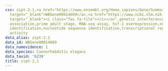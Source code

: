 ```yaml
---
csv: zipt-2.1,<a href="https://www.ensembl.org/Homo_sapiens/Gene/Summary?db=core;g=WBGene00014669"
  target="_blank">WBGene00014669</a>,<a href="https://www.ncbi.nlm.nih.gov/pubmed/30894454"
  target="_blank"><i class="fas fa-file"></i></a>",genetic interference,functional
  association,prime adult stage, RNA-seq assay, hsf-1 overexpression,nucleotide sequence
  identification,nucleotide sequence identification,transcriptional regulation,up-regulates
  activity
data_alias: zipt-2.1
data_id: WBGene00014669
data_numevidence: 1
data_species: Caenorhabditis elegans
data_taxid: '6239'
title: zipt-2.1
---
```

